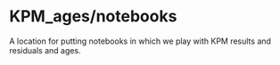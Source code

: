 # KPM_ages/notebooks
A location for putting notebooks in which we play with KPM results and residuals and ages.


